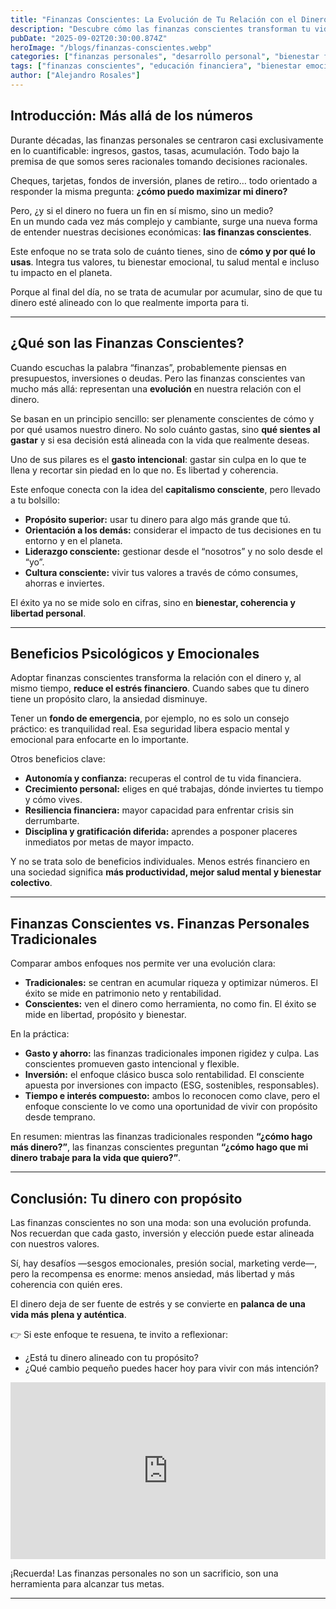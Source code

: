 ```yaml
---
title: "Finanzas Conscientes: La Evolución de Tu Relación con el Dinero"
description: "Descubre cómo las finanzas conscientes transforman tu vida al integrar valores, propósito y bienestar emocional en tus decisiones económicas. 🌱"
pubDate: "2025-09-02T20:30:00.874Z"
heroImage: "/blogs/finanzas-conscientes.webp"
categories: ["finanzas personales", "desarrollo personal", "bienestar financiero"]
tags: ["finanzas conscientes", "educación financiera", "bienestar emocional", "dinero con propósito", "interés compuesto", "finanzas personales"]
author: ["Alejandro Rosales"]
---
```



## Introducción: Más allá de los números  

Durante décadas, las finanzas personales se centraron casi exclusivamente en lo cuantificable: ingresos, gastos, tasas, acumulación. Todo bajo la premisa de que somos seres racionales tomando decisiones racionales.  

Cheques, tarjetas, fondos de inversión, planes de retiro… todo orientado a responder la misma pregunta: **¿cómo puedo maximizar mi dinero?**  

Pero, ¿y si el dinero no fuera un fin en sí mismo, sino un medio?  
En un mundo cada vez más complejo y cambiante, surge una nueva forma de entender nuestras decisiones económicas: **las finanzas conscientes**.  

Este enfoque no se trata solo de cuánto tienes, sino de **cómo y por qué lo usas**. Integra tus valores, tu bienestar emocional, tu salud mental e incluso tu impacto en el planeta.  

Porque al final del día, no se trata de acumular por acumular, sino de que tu dinero esté alineado con lo que realmente importa para ti.  

---

## ¿Qué son las Finanzas Conscientes?  

Cuando escuchas la palabra “finanzas”, probablemente piensas en presupuestos, inversiones o deudas. Pero las finanzas conscientes van mucho más allá: representan una **evolución** en nuestra relación con el dinero.  

Se basan en un principio sencillo: ser plenamente conscientes de cómo y por qué usamos nuestro dinero. No solo cuánto gastas, sino **qué sientes al gastar** y si esa decisión está alineada con la vida que realmente deseas.  

Uno de sus pilares es el **gasto intencional**: gastar sin culpa en lo que te llena y recortar sin piedad en lo que no. Es libertad y coherencia.  

Este enfoque conecta con la idea del **capitalismo consciente**, pero llevado a tu bolsillo:  
- **Propósito superior:** usar tu dinero para algo más grande que tú.  
- **Orientación a los demás:** considerar el impacto de tus decisiones en tu entorno y en el planeta.  
- **Liderazgo consciente:** gestionar desde el “nosotros” y no solo desde el “yo”.  
- **Cultura consciente:** vivir tus valores a través de cómo consumes, ahorras e inviertes.  

El éxito ya no se mide solo en cifras, sino en **bienestar, coherencia y libertad personal**.  

---

## Beneficios Psicológicos y Emocionales  

Adoptar finanzas conscientes transforma la relación con el dinero y, al mismo tiempo, **reduce el estrés financiero**. Cuando sabes que tu dinero tiene un propósito claro, la ansiedad disminuye.  

Tener un **fondo de emergencia**, por ejemplo, no es solo un consejo práctico: es tranquilidad real. Esa seguridad libera espacio mental y emocional para enfocarte en lo importante.  

Otros beneficios clave:  
- **Autonomía y confianza:** recuperas el control de tu vida financiera.  
- **Crecimiento personal:** eliges en qué trabajas, dónde inviertes tu tiempo y cómo vives.  
- **Resiliencia financiera:** mayor capacidad para enfrentar crisis sin derrumbarte.  
- **Disciplina y gratificación diferida:** aprendes a posponer placeres inmediatos por metas de mayor impacto.  

Y no se trata solo de beneficios individuales. Menos estrés financiero en una sociedad significa **más productividad, mejor salud mental y bienestar colectivo**.  

---

## Finanzas Conscientes vs. Finanzas Personales Tradicionales  

Comparar ambos enfoques nos permite ver una evolución clara:  

- **Tradicionales:** se centran en acumular riqueza y optimizar números. El éxito se mide en patrimonio neto y rentabilidad.  
- **Conscientes:** ven el dinero como herramienta, no como fin. El éxito se mide en libertad, propósito y bienestar.  

En la práctica:  
- **Gasto y ahorro:** las finanzas tradicionales imponen rigidez y culpa. Las conscientes promueven gasto intencional y flexible.  
- **Inversión:** el enfoque clásico busca solo rentabilidad. El consciente apuesta por inversiones con impacto (ESG, sostenibles, responsables).  
- **Tiempo e interés compuesto:** ambos lo reconocen como clave, pero el enfoque consciente lo ve como una oportunidad de vivir con propósito desde temprano.  

En resumen: mientras las finanzas tradicionales responden **“¿cómo hago más dinero?”**, las finanzas conscientes preguntan **“¿cómo hago que mi dinero trabaje para la vida que quiero?”**.  

---

## Conclusión: Tu dinero con propósito  

Las finanzas conscientes no son una moda: son una evolución profunda. Nos recuerdan que cada gasto, inversión y elección puede estar alineada con nuestros valores.  

Sí, hay desafíos —sesgos emocionales, presión social, marketing verde—, pero la recompensa es enorme: menos ansiedad, más libertad y más coherencia con quién eres.  

El dinero deja de ser fuente de estrés y se convierte en **palanca de una vida más plena y auténtica**.  

👉 Si este enfoque te resuena, te invito a reflexionar:  
- ¿Está tu dinero alineado con tu propósito?  
- ¿Qué cambio pequeño puedes hacer hoy para vivir con más intención?  

<div class="iframe-container" style="position: relative; width: 100%; height: 0; padding-bottom: 56.25%; overflow: hidden;">
  <iframe width="560" height="315" src="https://www.youtube.com/embed/Jw7iqPEBgV4?si=bCdWoAXbigp-1hRp" title="YouTube video player" frameborder="0" allow="accelerometer; autoplay; clipboard-write; encrypted-media; gyroscope; picture-in-picture; web-share" allowfullscreen style="position: absolute; top: 0; left: 0; width: 100%; height: 100%; border: none;"></iframe>
</div>


¡Recuerda! Las finanzas personales no son un sacrificio, son una herramienta para alcanzar tus metas.

---